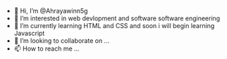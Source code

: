 - 👋 Hi, I’m @Ahrayawinn5g
- 👀 I’m interested in web devlopment and software software engineering
- 🌱 I’m currently learning HTML and CSS and soon i will begin learning Javascript
- 💞️ I’m looking to collaborate on ...
- 📫 How to reach me ...

<!---
Ahrayawinn5g/Ahrayawinn5g is a ✨ special ✨ repository because its `README.md` (this file) appears on your GitHub profile.
You can click the Preview link to take a look at your changes.
--->
